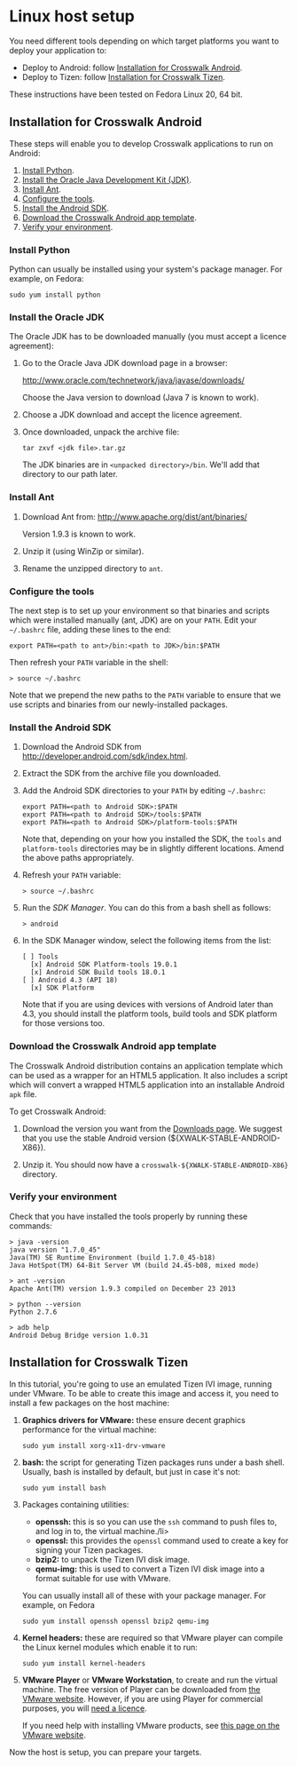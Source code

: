 # Linux host setup

You need different tools depending on which target platforms you want to deploy your application to:

*   Deploy to Android: follow [Installation for Crosswalk Android](#documentation/getting_started/Linux_host_setup/Installation-for-Crosswalk-Android).
*   Deploy to Tizen: follow [Installation for Crosswalk Tizen](#documentation/getting_started/Linux_host_setup/Installation-for-Crosswalk-Tizen).

These instructions have been tested on Fedora Linux 20, 64 bit.

## Installation for Crosswalk Android

These steps will enable you to develop Crosswalk applications to run on Android:

1.  [Install Python](#documentation/getting_started/linux_host_setup/Install-Python).
2.  [Install the Oracle Java Development Kit (JDK)](#documentation/getting_started/linux_host_setup/Install-the-Oracle-JDK).
3.  [Install Ant](#documentation/getting_started/linux_host_setup/Install-Ant).
4.  [Configure the tools](#documentation/getting_started/linux_host_setup/Configure-the-tools).
5.  [Install the Android SDK](#documentation/getting_started/linux_host_setup/Install-the-Android-SDK).
6.  [Download the Crosswalk Android app template](#documentation/getting_started/linux_host_setup/Download-the-Crosswalk-Android-app-template).
7.  [Verify your environment](#documentation/getting_started/linux_host_setup/Verify-your-environment).

### Install Python

Python can usually be installed using your system's package manager. For example, on Fedora:

    sudo yum install python

### Install the Oracle JDK

The Oracle JDK has to be downloaded manually (you must accept a licence agreement):

1.  Go to the Oracle Java JDK download page in a browser:

    http://www.oracle.com/technetwork/java/javase/downloads/

    Choose the Java version to download (Java 7 is known to work).

2.  Choose a JDK download and accept the licence agreement.

3.  Once downloaded, unpack the archive file:

        tar zxvf <jdk file>.tar.gz

    The JDK binaries are in `<unpacked directory>/bin`. We'll add that directory to our path later.

### Install Ant

1.  Download Ant from: http://www.apache.org/dist/ant/binaries/

    Version 1.9.3 is known to work.

2.  Unzip it (using WinZip or similar).

3.  Rename the unzipped directory to `ant`.

### Configure the tools

The next step is to set up your environment so that binaries and scripts which were installed manually (ant, JDK) are on your `PATH`. Edit your `~/.bashrc` file, adding these lines to the end:

    export PATH=<path to ant>/bin:<path to JDK>/bin:$PATH

Then refresh your `PATH` variable in the shell:

    > source ~/.bashrc

Note that we prepend the new paths to the `PATH` variable to ensure that we use scripts and binaries from our newly-installed packages.

### Install the Android SDK

1.  Download the Android SDK from <a href='http://developer.android.com/sdk/index.html' target='_blank'>http://developer.android.com/sdk/index.html</a>.

2.  Extract the SDK from the archive file you downloaded.

3.  Add the Android SDK directories to your `PATH` by editing `~/.bashrc`:

        export PATH=<path to Android SDK>:$PATH
        export PATH=<path to Android SDK>/tools:$PATH
        export PATH=<path to Android SDK>/platform-tools:$PATH

    Note that, depending on your how you installed the SDK, the `tools` and `platform-tools` directories may be in slightly different locations. Amend the above paths appropriately.

4.  Refresh your `PATH` variable:

        > source ~/.bashrc

5.  Run the *SDK Manager*. You can do this from a bash shell as follows:

        > android

6.  In the SDK Manager window, select the following items from the list:

        [ ] Tools
          [x] Android SDK Platform-tools 19.0.1
          [x] Android SDK Build tools 18.0.1
        [ ] Android 4.3 (API 18)
          [x] SDK Platform

    Note that if you are using devices with versions of Android later than 4.3, you should install the platform tools, build tools and SDK platform for those versions too.

### Download the Crosswalk Android app template

The Crosswalk Android distribution contains an application template which can be used as a wrapper for an HTML5 application. It also includes a script which will convert a wrapped HTML5 application into an installable Android `apk` file.

To get Crosswalk Android:

1.  Download the version you want from the [Downloads page](#documentation/downloads). We suggest that you use the stable Android version (${XWALK-STABLE-ANDROID-X86}).

2.  Unzip it. You should now have a `crosswalk-${XWALK-STABLE-ANDROID-X86}` directory.

### Verify your environment

Check that you have installed the tools properly by running these commands:

    > java -version
    java version "1.7.0_45"
    Java(TM) SE Runtime Environment (build 1.7.0_45-b18)
    Java HotSpot(TM) 64-Bit Server VM (build 24.45-b08, mixed mode)

    > ant -version
    Apache Ant(TM) version 1.9.3 compiled on December 23 2013

    > python --version
    Python 2.7.6

    > adb help
    Android Debug Bridge version 1.0.31

## Installation for Crosswalk Tizen

In this tutorial, you're going to use an emulated Tizen IVI image, running under VMware. To be able to create this image and access it, you need to install a few packages on the host machine:

1.  **Graphics drivers for VMware:** these ensure decent graphics performance for the virtual machine:

        sudo yum install xorg-x11-drv-vmware

2.  **bash:** the script for generating Tizen packages runs under a bash shell. Usually, bash is installed by default, but just in case it's not:

        sudo yum install bash

3.  Packages containing utilities:

    <ul>
    <li><strong>openssh:</strong> this is so you can use the <code>ssh</code> command to push files to, and log in to, the virtual machine./li>
    <li><strong>openssl:</strong> this provides the <code>openssl</code> command used to create a key for signing your Tizen packages.</li>
    <li><strong>bzip2:</strong> to unpack the Tizen IVI disk image.</li>
    <li><strong>qemu-img:</strong> this is used to convert a Tizen IVI disk image into a format suitable for use with VMware.</li>
    </ul>

    You can usually install all of these with your package manager. For example, on Fedora

        sudo yum install openssh openssl bzip2 qemu-img

4.  **Kernel headers:** these are required so that VMware player can compile the Linux kernel modules which enable it to run:

        sudo yum install kernel-headers

5.  **VMware Player** or **VMware Workstation**, to create and run the virtual machine. The free version of Player can be downloaded from [the VMware website](https://my.vmware.com/web/vmware/free). However, if you are using Player for commercial purposes, you will [need a licence](http://store.vmware.com/buyplayerplus).

    If you need help with installing VMware products, see [this page on the VMware website](http://kb.vmware.com/selfservice/microsites/search.do?language=en_US&cmd=displayKC&externalId=2053973).

Now the host is setup, you can prepare your targets.
